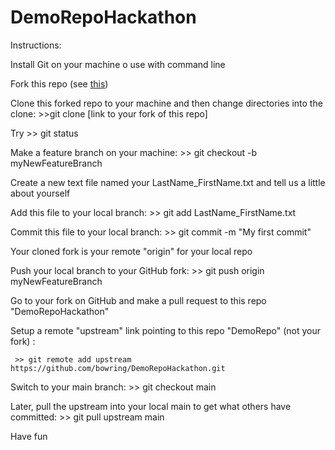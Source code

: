 # DemoRepoHackathon

Instructions:

Install Git on your machine o use with command line

Fork this repo (see [this](https://www.atlassian.com/git/tutorials/comparing-workflows/forking-workflow))

Clone this forked repo to your machine and then change directories into the clone: >>git clone [link to your fork of this repo]

Try >> git status

Make a feature branch on your machine: >> git checkout -b myNewFeatureBranch

Create a new text file named your LastName_FirstName.txt and tell us a little about yourself

Add this file to your local branch: >> git add LastName_FirstName.txt

Commit this file to your local branch: >> git commit -m "My first commit"

Your cloned fork is your remote "origin" for your local repo

Push your local branch to your GitHub fork: >> git push origin myNewFeatureBranch

Go to your fork on GitHub and make a pull request to this repo "DemoRepoHackathon"

Setup a remote "upstream" link pointing to this repo "DemoRepo" (not your fork) : 

     >> git remote add upstream https://github.com/bowring/DemoRepoHackathon.git

Switch to your main branch: >> git checkout main

Later, pull the upstream into your local main to get what others have committed: >> git pull upstream main

Have fun


